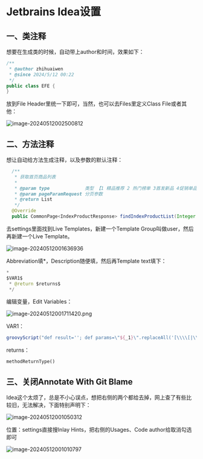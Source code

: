 # Jetbrains Idea设置
## 一、类注释

想要在生成类的时候，自动带上author和时间，效果如下：

```java
/**
 * @author zhihuaiwen
 * @since 2024/5/12 00:22
 */
public class EFE {
}
```

放到File Header里统一下即可，当然，也可以去Files里定义Class File或者其他：

![image-20240512002500812](https://github-images.wenzhihuai.com/images/image-20240512002500812.png)





## 二、方法注释

想让自动给方法生成注释，以及参数的默认注释：

```java
  /**
   * 获取首页商品列表
   *
   * @param type             类型 【1 精品推荐 2 热门榜单 3首发新品 4促销单品】
   * @param pageParamRequest 分页参数
   * @return List
   */
  @Override
  public CommonPage<IndexProductResponse> findIndexProductList(Integer type, PageParamRequest pageParamRequest) {
```



去settings里面找到Live Templates，新建一个Template Group叫做user，然后再新建一个Live Template。

![image-20240512001636936](https://github-images.wenzhihuai.com/images/image-20240512001636936.png)

Abbreviation填*，Description随便填，然后再Template text填下：

```java
*
$VAR1$
 * @return $returns$
 */
```

编辑变量，Edit Variables：

![image-20240512001711420.png](https://github-images.wenzhihuai.com/images/image-20240512001711420.png)

VAR1：

```groovy
groovyScript("def result=''; def params=\"${_1}\".replaceAll('[\\\\[|\\\\]|\\\\s]', '').split(',').toList(); for(i = 0; i < params.size(); i++) {result+=' * @param ' + params[i] + ' ' + params[i] + ((i < params.size() - 1) ? '\\n' : '')}; return result", methodParameters())
```

returns：

```shell
methodReturnType()
```









## 三、关闭Annotate With Git Blame

Idea这个太烦了，总是不小心误点，想把右侧的两个都给去掉，网上查了有些比较旧，无法解决，下面特别声明下：

![image-20240512001050312](https://github-images.wenzhihuai.com/images/image-20240512001050312.png)

位置：settings直接搜Inlay Hints，把右侧的Usages、Code author给取消勾选即可

![image-20240512001010797](https://github-images.wenzhihuai.com/images/image-20240512001010797.png)